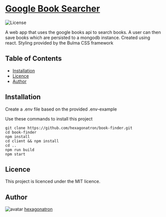 # [Google Book Searcher](https://google-booky-searchy.herokuapp.com/)
![License](https://img.shields.io/badge/Licence-MIT-blue)

A web app that uses the google books api to search books. A user can then save books which are persisted to a mongodb instance. Created using react. Styling provided by the Bulma CSS framework


## Table of Contents 

* [Installation](#Installation)
* [Licence](#Licence)
* [Author](#Author)


## Installation

Create a .env file based on the provided .env-example

Use these commands to install this project
````
git clone https://github.com/hexagonatron/book-finder.git
cd book-finder
npm install
cd client && npm install
cd ..
npm run build
npm start
````

## Licence
            
This project is licenced under the MIT licence.
            
## Author

![avatar](https://avatars2.githubusercontent.com/u/46476247?s=60&v=4)
[hexagonatron](https://github.com/hexagonatron)


